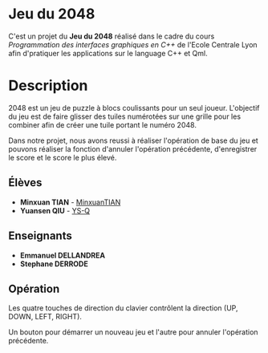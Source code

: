 # Jeu du 2048
C'est un projet du **Jeu du 2048** réalisé dans le cadre du cours *Programmation des interfaces graphiques en C++* de l'Ecole Centrale Lyon afin d'pratiquer les applications sur le language C++ et Qml.

# Description
2048 est un jeu de puzzle à blocs coulissants pour un seul joueur. L'objectif du jeu est de faire glisser des tuiles numérotées sur une grille pour les combiner afin de créer une tuile portant le numéro 2048.

Dans notre projet, nous avons reussi à réaliser l'opération de base du jeu et pouvons réaliser la fonction d'annuler l'opération précédente, d'enregistrer le score et le score le plus élevé. 

## Élèves
* **Minxuan TIAN** - [MinxuanTIAN](https://github.com/MinxuanTIAN)
* **Yuansen QIU** - [YS-Q](https://github.com/YS-Q)

## Enseignants
* **Emmanuel DELLANDREA**
* **Stephane DERRODE**

## Opération
Les quatre touches de direction du clavier contrôlent la direction (UP, DOWN, LEFT, RIGHT).

Un bouton pour démarrer un nouveau jeu et l'autre pour annuler l'opération précédente.
